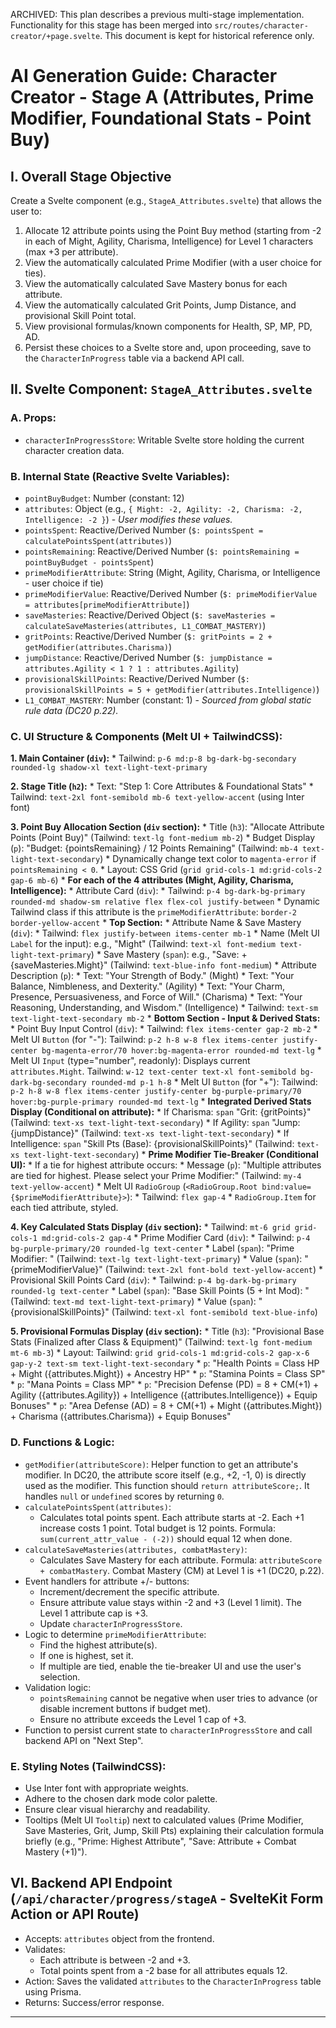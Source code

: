ARCHIVED: This plan describes a previous multi-stage implementation. Functionality for this stage has been merged into `src/routes/character-creator/+page.svelte`. This document is kept for historical reference only.

# AI Generation Guide: Character Creator - Stage A (Attributes, Prime Modifier, Foundational Stats - Point Buy)

## I. Overall Stage Objective
Create a Svelte component (e.g., `StageA_Attributes.svelte`) that allows the user to:
1.  Allocate 12 attribute points using the Point Buy method (starting from -2 in each of Might, Agility, Charisma, Intelligence) for Level 1 characters (max +3 per attribute).
2.  View the automatically calculated Prime Modifier (with a user choice for ties).
3.  View the automatically calculated Save Mastery bonus for each attribute.
4.  View the automatically calculated Grit Points, Jump Distance, and provisional Skill Point total.
5.  View provisional formulas/known components for Health, SP, MP, PD, AD.
6.  Persist these choices to a Svelte store and, upon proceeding, save to the `CharacterInProgress` table via a backend API call.

## II. Svelte Component: `StageA_Attributes.svelte`

### A. Props:
*   `characterInProgressStore`: Writable Svelte store holding the current character creation data.

### B. Internal State (Reactive Svelte Variables):
*   `pointBuyBudget`: Number (constant: 12)
*   `attributes`: Object (e.g., `{ Might: -2, Agility: -2, Charisma: -2, Intelligence: -2 }`) - *User modifies these values.*
*   `pointsSpent`: Reactive/Derived Number (`$: pointsSpent = calculatePointsSpent(attributes)`)
*   `pointsRemaining`: Reactive/Derived Number (`$: pointsRemaining = pointBuyBudget - pointsSpent`)
*   `primeModifierAttribute`: String (Might, Agility, Charisma, or Intelligence - user choice if tie)
*   `primeModifierValue`: Reactive/Derived Number (`$: primeModifierValue = attributes[primeModifierAttribute]`)
*   `saveMasteries`: Reactive/Derived Object (`$: saveMasteries = calculateSaveMasteries(attributes, L1_COMBAT_MASTERY)`)
*   `gritPoints`: Reactive/Derived Number (`$: gritPoints = 2 + getModifier(attributes.Charisma)`)
*   `jumpDistance`: Reactive/Derived Number (`$: jumpDistance = attributes.Agility < 1 ? 1 : attributes.Agility`)
*   `provisionalSkillPoints`: Reactive/Derived Number (`$: provisionalSkillPoints = 5 + getModifier(attributes.Intelligence)`)
*   `L1_COMBAT_MASTERY`: Number (constant: 1) - *Sourced from global static rule data (DC20 p.22).*

### C. UI Structure & Components (Melt UI + TailwindCSS):

**1. Main Container (`div`):**
    *   Tailwind: `p-6 md:p-8 bg-dark-bg-secondary rounded-lg shadow-xl text-light-text-primary`

**2. Stage Title (`h2`):**
    *   Text: "Step 1: Core Attributes & Foundational Stats"
    *   Tailwind: `text-2xl font-semibold mb-6 text-yellow-accent` (using Inter font)

**3. Point Buy Allocation Section (`div` section):**
    *   Title (`h3`): "Allocate Attribute Points (Point Buy)" (Tailwind: `text-lg font-medium mb-2`)
    *   Budget Display (`p`): "Budget: {pointsRemaining} / 12 Points Remaining" (Tailwind: `mb-4 text-light-text-secondary`)
        *   Dynamically change text color to `magenta-error` if `pointsRemaining < 0`.
    *   Layout: CSS Grid (`grid grid-cols-1 md:grid-cols-2 gap-6 mb-6`)
    *   **For each of the 4 attributes (Might, Agility, Charisma, Intelligence):**
        *   Attribute Card (`div`):
            *   Tailwind: `p-4 bg-dark-bg-primary rounded-md shadow-sm relative flex flex-col justify-between`
            *   Dynamic Tailwind class if this attribute is the `primeModifierAttribute`: `border-2 border-yellow-accent`
        *   **Top Section:**
            *   Attribute Name & Save Mastery (`div`):
                *   Tailwind: `flex justify-between items-center mb-1`
                *   Name (Melt UI `Label` for the input): e.g., "Might" (Tailwind: `text-xl font-medium text-light-text-primary`)
                *   Save Mastery (`span`): e.g., "Save: +{saveMasteries.Might}" (Tailwind: `text-blue-info font-medium`)
            *   Attribute Description (`p`):
                *   Text: "Your Strength of Body." (Might)
                *   Text: "Your Balance, Nimbleness, and Dexterity." (Agility)
                *   Text: "Your Charm, Presence, Persuasiveness, and Force of Will." (Charisma)
                *   Text: "Your Reasoning, Understanding, and Wisdom." (Intelligence)
                *   Tailwind: `text-sm text-light-text-secondary mb-2`
        *   **Bottom Section - Input & Derived Stats:**
            *   Point Buy Input Control (`div`):
                *   Tailwind: `flex items-center gap-2 mb-2`
                *   Melt UI `Button` (for "-"): Tailwind: `p-2 h-8 w-8 flex items-center justify-center bg-magenta-error/70 hover:bg-magenta-error rounded-md text-lg`
                *   Melt UI `Input` (type="number", readonly): Displays current `attributes.Might`. Tailwind: `w-12 text-center text-xl font-semibold bg-dark-bg-secondary rounded-md p-1 h-8`
                *   Melt UI `Button` (for "+"): Tailwind: `p-2 h-8 w-8 flex items-center justify-center bg-purple-primary/70 hover:bg-purple-primary rounded-md text-lg`
            *   **Integrated Derived Stats Display (Conditional on attribute):**
                *   If Charisma: `span` "Grit: {gritPoints}" (Tailwind: `text-xs text-light-text-secondary`)
                *   If Agility: `span` "Jump: {jumpDistance}" (Tailwind: `text-xs text-light-text-secondary`)
                *   If Intelligence: `span` "Skill Pts (Base): {provisionalSkillPoints}" (Tailwind: `text-xs text-light-text-secondary`)
    *   **Prime Modifier Tie-Breaker (Conditional UI):**
        *   If a tie for highest attribute occurs:
            *   Message (`p`): "Multiple attributes are tied for highest. Please select your Prime Modifier:" (Tailwind: `my-4 text-yellow-accent`)
            *   Melt UI `RadioGroup` (`<RadioGroup.Root bind:value={$primeModifierAttribute}>`):
                *   Tailwind: `flex gap-4`
                *   `RadioGroup.Item` for each tied attribute, styled.

**4. Key Calculated Stats Display (`div` section):**
    *   Tailwind: `mt-6 grid grid-cols-1 md:grid-cols-2 gap-4`
    *   Prime Modifier Card (`div`):
        *   Tailwind: `p-4 bg-purple-primary/20 rounded-lg text-center`
        *   Label (`span`): "Prime Modifier: " (Tailwind: `text-lg text-light-text-primary`)
        *   Value (`span`): "{primeModifierValue}" (Tailwind: `text-2xl font-bold text-yellow-accent`)
    *   Provisional Skill Points Card (`div`):
        *   Tailwind: `p-4 bg-dark-bg-primary rounded-lg text-center`
        *   Label (`span`): "Base Skill Points (5 + Int Mod): " (Tailwind: `text-md text-light-text-primary`)
        *   Value (`span`): "{provisionalSkillPoints}" (Tailwind: `text-xl font-semibold text-blue-info`)

**5. Provisional Formulas Display (`div` section):**
    *   Title (`h3`): "Provisional Base Stats (Finalized after Class & Equipment)" (Tailwind: `text-lg font-medium mt-6 mb-3`)
    *   Layout: Tailwind: `grid grid-cols-1 md:grid-cols-2 gap-x-6 gap-y-2 text-sm text-light-text-secondary`
    *   `p`: "Health Points = Class HP + Might ({attributes.Might}) + Ancestry HP"
    *   `p`: "Stamina Points = Class SP"
    *   `p`: "Mana Points = Class MP"
    *   `p`: "Precision Defense (PD) = 8 + CM(+1) + Agility ({attributes.Agility}) + Intelligence ({attributes.Intelligence}) + Equip Bonuses"
    *   `p`: "Area Defense (AD) = 8 + CM(+1) + Might ({attributes.Might}) + Charisma ({attributes.Charisma}) + Equip Bonuses"

### D. Functions & Logic:
*   `getModifier(attributeScore)`: Helper function to get an attribute's modifier. In DC20, the attribute score itself (e.g., +2, -1, 0) is directly used as the modifier. This function should `return attributeScore;`. It handles `null` or `undefined` scores by returning `0`.
*   `calculatePointsSpent(attributes)`:
    *   Calculates total points spent. Each attribute starts at -2. Each +1 increase costs 1 point. Total budget is 12 points. Formula: `sum(current_attr_value - (-2))` should equal 12 when done.
*   `calculateSaveMasteries(attributes, combatMastery)`:
    *   Calculates Save Mastery for each attribute. Formula: `attributeScore + combatMastery`. Combat Mastery (CM) at Level 1 is +1 (DC20, p.22).
*   Event handlers for attribute +/- buttons:
    *   Increment/decrement the specific attribute.
    *   Ensure attribute value stays within -2 and +3 (Level 1 limit). The Level 1 attribute cap is +3.
    *   Update `characterInProgressStore`.
*   Logic to determine `primeModifierAttribute`:
    *   Find the highest attribute(s).
    *   If one is highest, set it.
    *   If multiple are tied, enable the tie-breaker UI and use the user's selection.
*   Validation logic:
    *   `pointsRemaining` cannot be negative when user tries to advance (or disable increment buttons if budget met).
    *   Ensure no attribute exceeds the Level 1 cap of +3.
*   Function to persist current state to `characterInProgressStore` and call backend API on "Next Step".

### E. Styling Notes (TailwindCSS):
*   Use Inter font with appropriate weights.
*   Adhere to the chosen dark mode color palette.
*   Ensure clear visual hierarchy and readability.
*   Tooltips (Melt UI `Tooltip`) next to calculated values (Prime Modifier, Save Masteries, Grit, Jump, Skill Pts) explaining their calculation formula briefly (e.g., "Prime: Highest Attribute", "Save: Attribute + Combat Mastery (+1)").

## VI. Backend API Endpoint (`/api/character/progress/stageA` - SvelteKit Form Action or API Route)
*   Accepts: `attributes` object from the frontend.
*   Validates:
    *   Each attribute is between -2 and +3.
    *   Total points spent from a -2 base for all attributes equals 12.
*   Action: Saves the validated `attributes` to the `CharacterInProgress` table using Prisma.
*   Returns: Success/error response.

---
